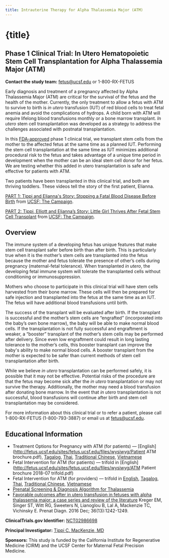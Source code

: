 ```yaml
---
title: Intrauterine Therapy for Alpha Thalassemia Major (ATM)
---
```


# {title}

## Phase 1 Clinical Trial: In Utero Hematopoietic Stem Cell Transplantation for Alpha Thalassemia Major (ATM)

**Contact the study team:** [fetus@ucsf.edu](mailto:fetus@ucsf.edu) or 1-800-RX-FETUS

Early diagnosis and treatment of a pregnancy affected by Alpha Thalassemia Major (ATM) are critical for the survival of the fetus and the health of the mother. Currently, the only treatment to allow a fetus with ATM to survive to birth is _in utero_ transfusion (IUT) of red blood cells to treat fetal anemia and avoid the complications of hydrops. A child born with ATM will require lifelong blood transfusions monthly or a bone marrow transplant. _In utero_ stem cell transplantation was developed as a strategy to address the challenges associated with postnatal transplantation.

In this [FDA-approved](https://clinicaltrials.gov/ct2/show/NCT02986698) phase 1 clinical trial, we transplant stem cells from the mother to the affected fetus at the same time as a planned IUT. Performing the stem cell transplantation at the same time as IUT minimizes additional procedural risk to the fetus and takes advantage of a unique time period in development when the mother can be an ideal stem cell donor for her fetus. We are testing whether this added in utero transplantation is safe and effective for patients with ATM.

Two patients have been transplanted in this clinical trial, and both are thriving toddlers. These videos tell the story of the first patient, Elianna.

[PART 1: Tippi and Elianna's Story: Stopping a Fatal Blood Disease Before Birth](https://vimeo.com/295220171) from [UCSF: The Campaign](https://vimeo.com/ucsfthecampaign).

[PART 2: Tippi, Elliott and Elianna’s Story: Little Girl Thrives After Fetal Stem Cell Transplant](https://vimeo.com/361864868) from [UCSF: The Campaign](https://vimeo.com/ucsfthecampaign).

## Overview

The immune system of a developing fetus has unique features that make stem cell transplant safer before birth than after birth. This is particularly true when it is the mother’s stem cells are transplanted into the fetus because the mother and fetus tolerate the presence of other’s cells during pregnancy (maternal-fetal tolerance). When transplanted _in utero_, the developing fetal immune system will tolerate the transplanted cells without conditioning or immunosuppression.

Mothers who choose to participate in this clinical trial will have stem cells harvested from their bone marrow. These cells will then be prepared for safe injection and transplanted into the fetus at the same time as an IUT. The fetus will have additional blood transfusions until birth.

The success of the transplant will be evaluated after birth. If the transplant is successful and the mother’s stem cells are “engrafted” (incorporated into the baby’s own bone marrow), the baby will be able to make normal blood cells. If the transplantation is not fully successful and engraftment is weaker, a “booster” transplant of the mother’s stem cells may be performed after delivery. Since even low engraftment could result in long lasting tolerance to the mother’s cells, this booster transplant can improve the baby's ability to make normal blood cells. A booster transplant from the mother is expected to be safer than current methods of stem cell transplantation after birth.

While we believe _in utero_ transplantation can be performed safely, it is possible that it may not be effective. Potential risks of the procedure are that the fetus may become sick after the _in utero_ transplantation or may not survive the therapy. Additionally, the mother may need a blood transfusion after donating bone marrow. In the event that _in utero_ transplantation is not successful, blood transfusions will continue after birth and stem cell transplantation may be considered.

For more information about this clinical trial or to refer a patient, please call 1-800-RX-FETUS (1-800-793-3887) or email us at [fetus@ucsf.edu](mailto:fetus@ucsf.edu).

## Educational Information

- Treatment Options for Pregnancy with ATM (for patients) — [English](http://fetus.ucsf.edu/sites/fetus.ucsf.edu/files/wysiwyg/Patient ATM brochure.pdf), [Tagalog](http://fetus.ucsf.edu/sites/fetus.ucsf.edu/files/wysiwyg/PatientATMbrochure_tl_LR.pdf), [Thai](http://fetus.ucsf.edu/sites/fetus.ucsf.edu/files/wysiwyg/PatientATMbrochure_Thai_HR.pdf), [Traditional Chinese](http://fetus.ucsf.edu/sites/fetus.ucsf.edu/files/wysiwyg/PatientATMbrochure_zh-tw_HR.pdf), [Vietnamese](http://fetus.ucsf.edu/sites/fetus.ucsf.edu/files/wysiwyg/PatientATMbrochure_VI_LR.pdf)
- Fetal Intervention for ATM (for patients) — trifold in [English](http://fetus.ucsf.edu/sites/fetus.ucsf.edu/files/wysiwyg/ATM Patient brochure 2018-07 trifold.pdf)
- Fetal Intervention for ATM (for providers) — trifold in [English](http://fetus.ucsf.edu/sites/fetus.ucsf.edu/files/wysiwyg/Alpha%20Thalassemia%20Major%20brochure%20for%20providers.pdf), [Tagalog](http://fetus.ucsf.edu/sites/fetus.ucsf.edu/files/wysiwyg/AlphaThalassemiaMajorbrochureforproviders_tl_LR.pdf), [Thai](http://fetus.ucsf.edu/sites/fetus.ucsf.edu/files/wysiwyg/AlphaThalassemiaMajorbrochureforproviders_Thai_LR.pdf), [Traditional Chinese](http://fetus.ucsf.edu/sites/fetus.ucsf.edu/files/wysiwyg/AlphaThalassemiaMajorbrochureforproviders_zh-tw_LR.pdf), [Vietnamese](http://fetus.ucsf.edu/sites/fetus.ucsf.edu/files/wysiwyg/AlphaThalassemiaMajorbrochureforproviders_VI_LR.pdf)
- [Prenatal Screening & Diagnosis Algorithm for Thalassemia](https://fetus.ucsf.edu/sites/fetus.ucsf.edu/files/wysiwyg/FTC-prenatal%20screening%20for%20thalassemia%5B1%5D.pdf)
- [Favorable outcomes after in utero transfusion in fetuses with alpha thalassemia major: a case series and review of the literature](http://rdcu.be/JpvW) Kreger EM, Singer ST, Witt RG, Sweeters N, Lianoglou B, Lal A, Mackenzie TC, Vichinsky E. Prenat Diagn. 2016 Dec; 36(13):1242-1249.

**ClinicalTrials.gov Identifier:** [NCT02986698](https://clinicaltrials.gov/ct2/show/NCT02986698)

**Principal Investigator:** [Tippi C. MacKenzie, MD](https://fetus.ucsf.edu/our-team/tippi-mackenzie-md)

**Sponsors:** This study is funded by the California Institute for Regenerative Medicine (CIRM) and the UCSF Center for Maternal Fetal Precision Medicine.
